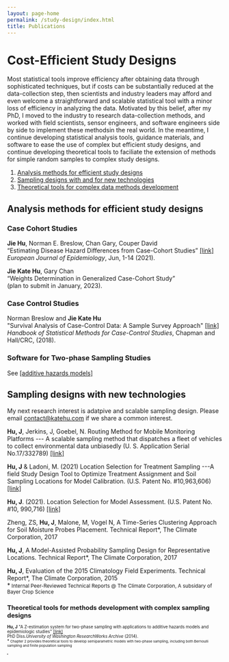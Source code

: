 ```yaml
---
layout: page-home
permalink: /study-design/index.html
title: Publications
---
```


# Cost-Efficient Study Designs

Most statistical tools improve efficiency after obtaining data through sophisticated techniques, 
but if costs can be substantially reduced at the data-collection step, then scientists and industry leaders may afford and even welcome a 
straightforward and scalable statistical tool with a minor loss of efficiency in analyzing the data. Motivated by this belief, after my PhD, 
I moved to the industry to research data-collection methods, and worked with field scientists, sensor engineers, and software engineers side by side to implement these methodsin the real world. In the meantime, I continue developing statistical analysis tools, guidance materials, and software to ease the use of complex but efficient study designs, and continue developing theoretical tools to faciliate the extension of methods for simple random samples to complex study designs.


1. [Analysis methods for efficient study designs](#method)
2. [Sampling designs with and for new technologies](#study-design)
3. [Theoretical tools for complex data methods development](#theory)




   

## Analysis methods for efficient study designs<a name="method"></a>

### Case Cohort Studies

**Jie Hu**, Norman E. Breslow, Chan Gary, Couper David<br/>
“Estimating Disease Hazard Differences from Case-Cohort Studies” [[link]](https://link.springer.com/article/10.1007/s10654-021-00739-3)<br/>
*European Journal of Epidemiology*, Jun, 1-14 (2021). <br/>

**Jie Kate Hu**, Gary Chan <br/>
“Weights Determination in Generalized Case-Cohort Study”<br/>
(plan to submit in January, 2023). <br/>
      
### Case Control Studies 
Norman Breslow and **Jie Kate Hu**<br/>
"Survival Analysis of Case-Control Data: A Sample Survey Approach" [[link]](https://www.mn.uio.no/math/english/research/groups/statistics-data-science/handbook-of-case-control-studies/chapter-17/)<br/>
*Handbook of Statistical Methods for Case-Control Studies*, Chapman and Hall/CRC, (2018). <br/>

### Software for Two-phase Sampling Studies 
   
See [[additive hazards models]](http://www.katehu.com/models)


## Sampling designs with new technologies <a name="study-design"></a>

My next research interest is adatpive and scalable sampling design. Please email [contact@katehu.com](contact@katehu.com) if we share a common interest. <br/>
   
**Hu, J**, Jerkins, J, Goebel, N. Routing Method for Mobile Monitoring Platforms --- A scalable sampling method that dispatches a fleet of vehicles to collect environmental data unbiasedly (U. S. Application Serial No.17/332789) [[link]](https://uspto.report/patent/app/20210377708) <br/>

**Hu, J** & Ladoni, M. (2021) Location Selection for Treatment Sampling ---A field Study Design Tool to Optimize Treatment Assignment and Soil Sampling Locations for Model Calibration. (U.S. Patent No. #10,963,606) [[link]](https://uspto.report/patent/grant/10,963,606) <br/> 

**Hu, J**.  (2021). Location Selection for Model Assessment. (U.S. Patent No. #10, 990,716) [[link]](https://uspto.report/patent/grant/10,990,716) <br/>

Zheng, ZS, **Hu, J**, Malone, M, Vogel N, A Time-Series Clustering
Approach for Soil Moisture Probes Placement. Technical Report*, The Climate Corporation, 2017

**Hu, J**, A Model-Assisted Probability Sampling Design for Representative
Locations. Technical Report*, The Climate Corporation, 2017
   
**Hu, J**, Evaluation of the 2015 Climatology Field Experiments. Technical Report*, The Climate Corporation, 2015 <br/>
*<small> Internal Peer-Reviewed Technical Reports @ The Climate Corporation, A subsidary of Bayer Crop Science <small> 
   
   
## Theoretical tools for methods development with complex sampling designs <a name="theory"></a>

**Hu, J** "A Z-estimation system for two-phase sampling with applications to additive hazards models and epidemiologic studies" [[link]](https://digital.lib.washington.edu/researchworks/handle/1773/27427) <br/> 
PhD Diss.*University of Washington ResearchWorks Archive* (2014).  <br/>
*<small> Chapter  2 provides theoretical tools to develop semiparametric models with two-phase sampling, including both Bernoulli sampling and finite population sampling <small>
      
   


*     
